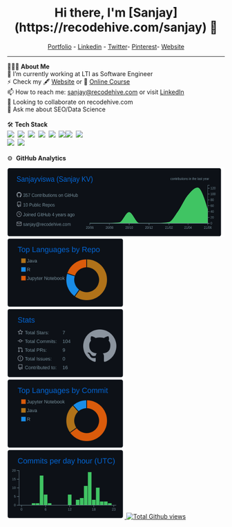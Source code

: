 <h1 align="center"> Hi there, I'm [Sanjay](https://recodehive.com/sanjay) 👋</h1>

<p align="center">
  <a href="https://recodehive.com/sanjay">Portfolio</a> -
  <a href="https://www.linkedin.com/in/sanjay-k-v/">Linkedin</a> - 
  <a href="https://twitter.com/_sanjayviswa">Twitter</a>-
  <a href="https://in.pinterest.com/sanjay_viswa/">Pinterest</a>-
  <a href="https://recodehive.com/">Website</a>
</p>


-----------------------------------------------------------

👨🏻‍💻 **About Me**<br>
🔭 I’m currently working at LTI as Software Engineer<br>
⚡ Check my 🖋 [Website](https://recodehive.com/) or 🌱 [Online Course](https://recodehive.com/linkedin-bootcamp/)<br>
📫 How to reach me: sanjay@recodehive.com or visit [LinkedIn](https://www.linkedin.com/in/sanjay-k-v/)<br>
👯 Looking to collaborate on recodehive.com<br>
💬 Ask me about SEO/Data Science<br><br>
<g-emoji class="g-emoji" alias="hammer_and_wrench" fallback-src="https://github.githubassets.com/images/icons/emoji/unicode/1f6e0.png">🛠</g-emoji> **Tech Stack**<br>
<img src="https://camo.githubusercontent.com/1d60a65352c961dc0bc3bfcddb926a34787b47ffced9bcadeaea32962297ef5a/68747470733a2f2f696d672e736869656c64732e696f2f62616467652f2d507974686f6e2d3035313232413f7374796c653d666c6174266c6f676f3d707974686f6e">&nbsp;&nbsp;<img src="https://camo.githubusercontent.com/923eea6a54760c8adc876b3afab4fec69342f619a1428b14d8ae211d2f7801cf/68747470733a2f2f696d672e736869656c64732e696f2f62616467652f2d4a6176612d3035313232413f7374796c653d666c6174266c6f676f3d4a617661266c6f676f436f6c6f723d464641353138">&nbsp;&nbsp;<img src="https://camo.githubusercontent.com/c8d13e1c596a6726b1da8475a9299fac133f95ef009083b48be01f975a44987e/68747470733a2f2f696d672e736869656c64732e696f2f62616467652f2d48544d4c2d3035313232413f7374796c653d666c6174266c6f676f3d48544d4c35">&nbsp;&nbsp;<img src="https://camo.githubusercontent.com/d738d76484d50c8345c2d01e39364b707285bc7936140858e7909dfe6424efb2/68747470733a2f2f696d672e736869656c64732e696f2f62616467652f2d4353532d3035313232413f7374796c653d666c6174266c6f676f3d43535333266c6f676f436f6c6f723d313537324236">&nbsp;&nbsp;<img src="https://camo.githubusercontent.com/202a58d250ff1d21ee70433e0070b55f8fed747f8883c1750742aa791b1ad871/68747470733a2f2f696d672e736869656c64732e696f2f62616467652f2d4769744875622d3035313232413f7374796c653d666c6174266c6f676f3d676974687562">&nbsp;&nbsp;<img src="https://camo.githubusercontent.com/1ca4fca85fcdf590edd7002c02ded299502daa79309d0656859b69d55a1c1fa9/68747470733a2f2f696d672e736869656c64732e696f2f62616467652f2d56697375616c25323053747564696f253230436f64652d3035313232413f7374796c653d666c6174266c6f676f3d76697375616c2d73747564696f2d636f6465266c6f676f436f6c6f723d303037414343"><img src="https://camo.githubusercontent.com/7eb560953a32bf5d3de69b6e630f9658e838e2be230ca782d2a9e37398cd7ad2/68747470733a2f2f696d672e736869656c64732e696f2f62616467652f2d706f73746d616e2d3035313232413f7374796c653d666c6174266c6f676f3d706f73746d616e">&nbsp;&nbsp;<img src="https://camo.githubusercontent.com/28bc820c28091eac5df50d78b4337db8cebe7960d808a89959fc32b6267b3f52/68747470733a2f2f696d672e736869656c64732e696f2f62616467652f2d416e64726f696453747564696f2d3035313232413f7374796c653d666c6174266c6f676f3d616e64726f6964">&nbsp;&nbsp;<br><img src="https://camo.githubusercontent.com/23a6a704644dce066f02f5be6e6787cb649262de49d6959f885d4f0756999e3a/68747470733a2f2f696d672e736869656c64732e696f2f62616467652f2d4c696e75782d3035313232413f7374796c653d666c6174266c6f676f3d6c696e7578">&nbsp;&nbsp;<img src="https://camo.githubusercontent.com/50d962717f50ee32a41bfaa6adf984b01db3b2f4cb6cf1c5bbdae9cdb90e318a/68747470733a2f2f696d672e736869656c64732e696f2f62616467652f2d57696e646f77732d3035313232413f7374796c653d666c6174266c6f676f3d77696e646f7773"><br><br>
<g-emoji class="g-emoji" alias="gear" fallback-src="https://github.githubassets.com/images/icons/emoji/unicode/2699.png">⚙️</g-emoji>  **GitHub Analytics**<br>
<a href="https://github.com/Sanjayviswa">
 
   <img height="160em" src="https://raw.githubusercontent.com/Sanjayviswa/github-card-template/master/profile-summary-card-output/github_dark/0-profile-details.svg" alt="Sanjay K V github stats" />
   <img height="160em" src="https://raw.githubusercontent.com/Sanjayviswa/github-card-template/master/profile-summary-card-output/github_dark/1-repos-per-language.svg" alt="Sanjay K V github stats" />
 <img height="160em" src="https://raw.githubusercontent.com/Sanjayviswa/github-card-template/master/profile-summary-card-output/github_dark/3-stats.svg" alt="Sanjay K V github stats" />
  <img height="160em" src="https://raw.githubusercontent.com/Sanjayviswa/github-card-template/master/profile-summary-card-output/github_dark/2-most-commit-language.svg" alt="Sanjay K V github stats" />
   <img height="160em" src="https://raw.githubusercontent.com/Sanjayviswa/github-card-template/master/profile-summary-card-output/github_dark/4-productive-time.svg" alt="Sanjay K V github stats" />
  <img src="https://enct8yvqkgdbon1.m.pipedream.net" alt="Total Github views" />
</a>


